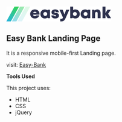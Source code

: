 ![Easy-Bank Logo](https://github.com/valencydickson/Easy-Bank/blob/main/images/logo.svg)

## Easy Bank Landing Page

It is a responsive mobile-first Landing page.

visit: [Easy-Bank](https://easy-bank-plum.vercel.app/)

**Tools Used**

This project uses:
- HTML
- CSS
- jQuery

